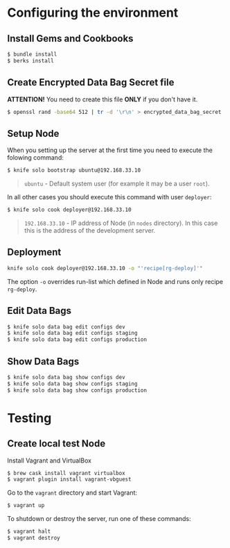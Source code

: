 # Configuring the environment

## Install Gems and Cookbooks

```bash
$ bundle install
$ berks install
```

## Create Encrypted Data Bag Secret file

**ATTENTION!** You need to create this file **ONLY** if you don't have it.

```bash
$ openssl rand -base64 512 | tr -d '\r\n' > encrypted_data_bag_secret
```

## Setup Node

When you setting up the server at the first time you need to execute the folowing command:

```bash
$ knife solo bootstrap ubuntu@192.168.33.10
```

> `ubuntu` - Default system user (for example it may be a user `root`).

In all other cases you should execute this command with user `deployer`:

```bash
$ knife solo cook deployer@192.168.33.10
```

> `192.168.33.10` - IP address of Node (in `nodes` directory).  In this case this is the address of the development server.

## Deployment

```bash
knife solo cook deployer@192.168.33.10 -o "'recipe[rg-deploy]'"
```

The option `-o` overrides run-list which defined in Node and runs only recipe `rg-deploy`.

## Edit Data Bags

```bash
$ knife solo data bag edit configs dev
$ knife solo data bag edit configs staging
$ knife solo data bag edit configs production
```

## Show Data Bags

```bash
$ knife solo data bag show configs dev
$ knife solo data bag show configs staging
$ knife solo data bag show configs production
```

# Testing

## Create local test Node

Install Vagrant and VirtualBox

```bash
$ brew cask install vagrant virtualbox
$ vagrant plugin install vagrant-vbguest
```

Go to the `vagrant` directory and start Vagrant:

```bash
$ vagrant up
```

To shutdown or destroy the server, run one of these commands:

```bash
$ vagrant halt
$ vagrant destroy
```
